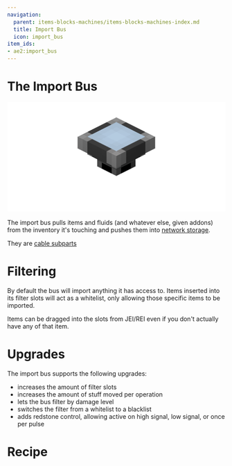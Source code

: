 ```yaml
---
navigation:
  parent: items-blocks-machines/items-blocks-machines-index.md
  title: Import Bus
  icon: import_bus
item_ids:
- ae2:import_bus
---
```

# The Import Bus

![A picture of an import bus.](../assets/blocks/import_bus.png)

The import bus pulls items and fluids (and whatever else, given addons) from the inventory it's touching and pushes them into
[network storage](../ae2-mechanics/import-export-storage.md).

They are [cable subparts](../ae2-mechanics/cable-subparts.md)

# Filtering

By default the bus will import anything it has access to. Items inserted into its filter slots will act as a whitelist, only
allowing those specific items to be imported.

Items can be dragged into the slots from JEI/REI even if you don't actually have any of that item.

# Upgrades

The import bus supports the following upgrades:

- <ItemLink id="capacity_card" /> increases the amount of filter slots
- <ItemLink id="speed_card" /> increases the amount of stuff moved per operation
- <ItemLink id="fuzzy_card" /> lets the bus filter by damage level
- <ItemLink id="inverter_card" /> switches the filter from a whitelist to a blacklist
- <ItemLink id="redstone_card" /> adds redstone control, allowing active on high signal, low signal, or once per pulse

# Recipe

<RecipeFor id="import_bus" />